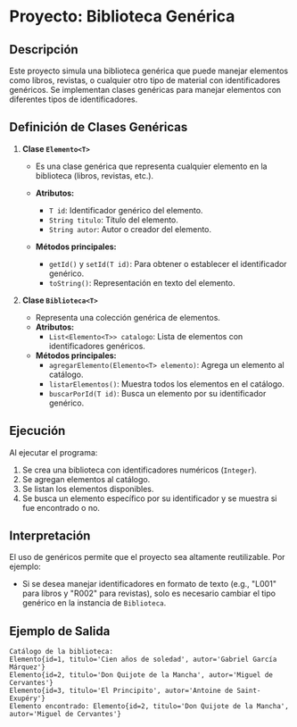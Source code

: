 # Proyecto: Biblioteca Genérica

## Descripción
Este proyecto simula una biblioteca genérica que puede manejar elementos como libros, revistas, o cualquier otro tipo de material con identificadores genéricos. Se implementan clases genéricas para manejar elementos con diferentes tipos de identificadores.

## Definición de Clases Genéricas

1. **Clase `Elemento<T>`**
   - Es una clase genérica que representa cualquier elemento en la biblioteca (libros, revistas, etc.).
   - **Atributos:**
     - `T id`: Identificador genérico del elemento.
     - `String titulo`: Título del elemento.
     - `String autor`: Autor o creador del elemento.

   - **Métodos principales:**
     - `getId()` y `setId(T id)`: Para obtener o establecer el identificador genérico.
     - `toString()`: Representación en texto del elemento.

2. **Clase `Biblioteca<T>`**
   - Representa una colección genérica de elementos.
   - **Atributos:**
     - `List<Elemento<T>> catalogo`: Lista de elementos con identificadores genéricos.
   - **Métodos principales:**
     - `agregarElemento(Elemento<T> elemento)`: Agrega un elemento al catálogo.
     - `listarElementos()`: Muestra todos los elementos en el catálogo.
     - `buscarPorId(T id)`: Busca un elemento por su identificador genérico.

## Ejecución
Al ejecutar el programa:
1. Se crea una biblioteca con identificadores numéricos (`Integer`).
2. Se agregan elementos al catálogo.
3. Se listan los elementos disponibles.
4. Se busca un elemento específico por su identificador y se muestra si fue encontrado o no.

## Interpretación
El uso de genéricos permite que el proyecto sea altamente reutilizable. Por ejemplo:
- Si se desea manejar identificadores en formato de texto (e.g., "L001" para libros y "R002" para revistas), solo es necesario cambiar el tipo genérico en la instancia de `Biblioteca`.

## Ejemplo de Salida
```plaintext
Catálogo de la biblioteca:
Elemento{id=1, titulo='Cien años de soledad', autor='Gabriel García Márquez'}
Elemento{id=2, titulo='Don Quijote de la Mancha', autor='Miguel de Cervantes'}
Elemento{id=3, titulo='El Principito', autor='Antoine de Saint-Exupéry'}
Elemento encontrado: Elemento{id=2, titulo='Don Quijote de la Mancha', autor='Miguel de Cervantes'}
